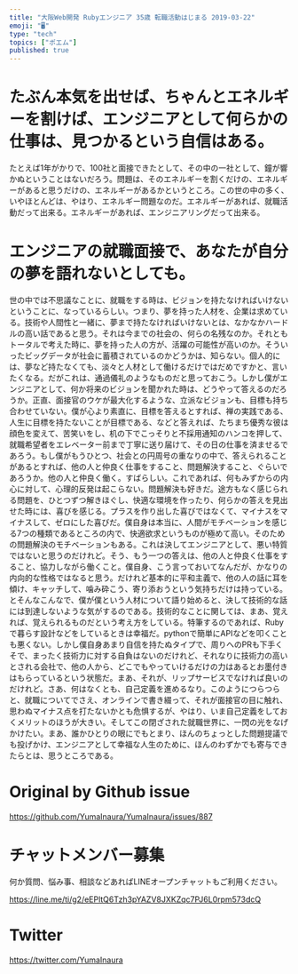 ```yaml
---
title: "大阪Web開発 Rubyエンジニア 35歳 転職活動はじまる 2019-03-22"
emoji: "🖥"
type: "tech"
topics: ["ポエム"]
published: true
---
```




# たぶん本気を出せば、ちゃんとエネルギーを割けば、エンジニアとして何らかの仕事は、見つかるという自信はある。

たとえば1年がかりで、100社と面接できたとして、その中の一社として、鐘が響かぬということはないだろう。問題は、そのエネルギーを割くだけの、エネルギーがあると思うだけの、エネルギーがあるかというところ。この世の中の多く、いやほとんどは、やはり、エネルギー問題なのだ。エネルギーがあれば、就職活動だって出来る。エネルギーがあれば、エンジニアリングだって出来る。 

# エンジニアの就職面接で、あなたが自分の夢を語れないとしても。

世の中では不思議なことに、就職をする時は、ビジョンを持たなければいけないということに、なっているらしい。つまり、夢を持った人材を、企業は求めている。技術や人間性と一緒に、夢まで持たなければいけないとは、なかなかハードルの高い話であると思う。それは今までの社会の、何らの名残なのか。それともトータルで考えた時に、夢を持った人の方が、活躍の可能性が高いのか。そういったビッグデータが社会に蓄積されているのかどうかは、知らない。個人的には、夢など持たなくても、淡々と人材として働けるだけではだめですかと、言いたくなる。だがこれは、通過儀礼のようなものだと思っておこう。しかし僕がエンジニアとして、何か将来のビジョンを聞かれた時は、どうやって答えるのだろうか。正直、面接官のウケが最大化するような、立派なビジョンも、目標も持ち合わせていない。僕が心より素直に、目標を答えるとすれば、禅の実践である、人生に目標を持たないことが目標である、などと答えれば、たちまち優秀な彼は顔色を変えて、苦笑いをし、机の下でこっそりと不採用通知のハンコを押して、就職希望者をエレベーター前まで丁寧に送り届けて、その日の仕事を済ませるであろう。もし僕がもうひとつ、社会との円周号の重なりの中で、答えられることがあるとすれば、他の人と仲良く仕事をすること、問題解決すること、ぐらいであろうか。他の人と仲良く働く。すばらしい。これであれば、何もみずからの内心に対して、心理的反発は起こらない。問題解決も好きだ。途方もなく感じられる問題を、ひとつずつ解きほぐし、快適な環境を作ったり、何らかの答えを見出せた時には、喜びを感じる。プラスを作り出した喜びではなくて、マイナスをマイナスして、ゼロにした喜びだ。僕自身は本当に、人間がモチベーションを感じる7つの種類であるところの内で、快適欲求というものが極めて高い。そのための問題解決のモチベーションもある。これは決してエンジニアとして、悪い特質ではないと思うのだけれど。そう、もう一つの答えは、他の人と仲良く仕事をすること、協力しながら働くこと。僕自身、こう言っておいてなんだが、かなりの内向的な性格ではなると思う。だけれど基本的に平和主義で、他の人の話に耳を傾け、キャッチして、噛み砕こう、寄り添おうという気持ちだけは持っている。とそんなこんなで、僕が僕という人材について語り始めると、決して技術的な話には到達しないような気がするのである。技術的なことに関しては、まあ、覚えれば、覚えられるものだという考え方をしている。特筆するのであれば、Rubyで暮らす設計などをしているときは幸福だ。pythonで簡単にAPIなどを叩くことも悪くない。しかし僕自身あまり自信を持たぬタイプで、周りへのPRも下手くそで、まったく技術力に対する自負はないのだけれど、それなりに技術力の高いとされる会社で、他の人から、どこでもやっていけるだけの力はあるとお墨付きはもらっているという状態だ。まあ、それが、リップサービスでなければ良いのだけれど。さあ、何はなくとも、自己定義を進めるなり。このようにつらつらと、就職についてでさえ、オンラインで書き綴って、それが面接官の目に触れ、思わぬマイナス点を打たないかとも危惧するが、やはり、いま自己定義をしておくメリットのほうが大きい。そしてこの閉ざされた就職世界に、一閃の光をなげかけたい。まあ、誰かひとりの眼にでもとまり、ほんのちょっとした問題提議でも投げかけ、エンジニアとして幸福な人生のために、ほんのわずかでも寄与できたらとは、思うところである。

# Original by Github issue

https://github.com/YumaInaura/YumaInaura/issues/887








<!-- Update From Qiita API -->

# チャットメンバー募集


何か質問、悩み事、相談などあればLINEオープンチャットもご利用ください。

https://line.me/ti/g2/eEPltQ6Tzh3pYAZV8JXKZqc7PJ6L0rpm573dcQ





# Twitter


https://twitter.com/YumaInaura


<!-- Update From Qiita API -->


